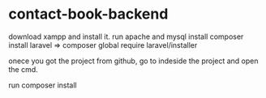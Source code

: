 # contact-book-backend

download xampp and install it. run apache and mysql
install composer
install laravel => composer global require laravel/installer

onece you got the project from github, go to indeside the project and open the cmd.

run composer install



